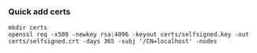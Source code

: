 ### Quick add certs
```
mkdir certs
openssl req -x509 -newkey rsa:4096 -keyout certs/selfsigned.key -out certs/selfsigned.crt -days 365 -subj '/CN=localhost' -nodes
```
